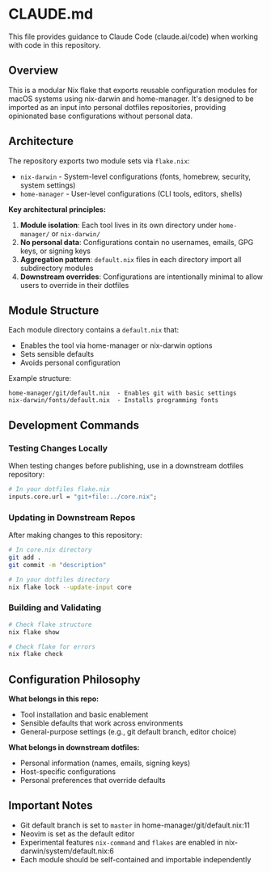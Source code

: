# CLAUDE.md

This file provides guidance to Claude Code (claude.ai/code) when working with code in this repository.

## Overview

This is a modular Nix flake that exports reusable configuration modules for macOS systems using nix-darwin and home-manager. It's designed to be imported as an input into personal dotfiles repositories, providing opinionated base configurations without personal data.

## Architecture

The repository exports two module sets via `flake.nix`:
- `nix-darwin` - System-level configurations (fonts, homebrew, security, system settings)
- `home-manager` - User-level configurations (CLI tools, editors, shells)

**Key architectural principles:**
1. **Module isolation**: Each tool lives in its own directory under `home-manager/` or `nix-darwin/`
2. **No personal data**: Configurations contain no usernames, emails, GPG keys, or signing keys
3. **Aggregation pattern**: `default.nix` files in each directory import all subdirectory modules
4. **Downstream overrides**: Configurations are intentionally minimal to allow users to override in their dotfiles

## Module Structure

Each module directory contains a `default.nix` that:
- Enables the tool via home-manager or nix-darwin options
- Sets sensible defaults
- Avoids personal configuration

Example structure:
```
home-manager/git/default.nix  - Enables git with basic settings
nix-darwin/fonts/default.nix  - Installs programming fonts
```

## Development Commands

### Testing Changes Locally

When testing changes before publishing, use in a downstream dotfiles repository:

```nix
# In your dotfiles flake.nix
inputs.core.url = "git+file:../core.nix";
```

### Updating in Downstream Repos

After making changes to this repository:

```bash
# In core.nix directory
git add .
git commit -m "description"

# In your dotfiles directory
nix flake lock --update-input core
```

### Building and Validating

```bash
# Check flake structure
nix flake show

# Check flake for errors
nix flake check
```

## Configuration Philosophy

**What belongs in this repo:**
- Tool installation and basic enablement
- Sensible defaults that work across environments
- General-purpose settings (e.g., git default branch, editor choice)

**What belongs in downstream dotfiles:**
- Personal information (names, emails, signing keys)
- Host-specific configurations
- Personal preferences that override defaults

## Important Notes

- Git default branch is set to `master` in home-manager/git/default.nix:11
- Neovim is set as the default editor
- Experimental features `nix-command` and `flakes` are enabled in nix-darwin/system/default.nix:6
- Each module should be self-contained and importable independently
